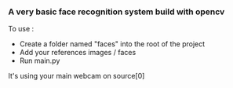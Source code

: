 ### A very basic face recognition system build with opencv

To use : 
- Create a folder named "faces" into the root of the project 
- Add your references images / faces
- Run main.py

It's using your main webcam on source[0]
